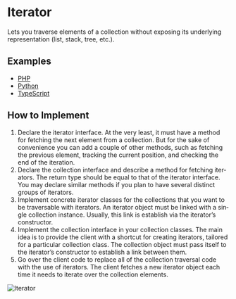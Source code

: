 # Iter­a­tor

Lets you tra­verse elements of a collection with­out expos­ing its under­ly­ing representation (list, stack, tree, etc.).

## Examples

* [PHP](php)
* [Python](python)
* [TypeScript](typescript)

## How to Implement

1. Declare the iter­a­tor inter­face. At the very least, it must have a method for fetch­ing the next element from a collection. But for the sake of convenience you can add a cou­ple of other meth­ods, such as fetch­ing the pre­vi­ous element, track­ing the cur­rent position, and check­ing the end of the iteration.
2. Declare the collection inter­face and describe a method for fetch­ing iter­a­tors. The return type should be equal to that of the iter­a­tor inter­face. You may declare sim­i­lar meth­ods if you plan to have sev­er­al dis­tinct groups of iterators.
3. Implement con­crete iter­a­tor class­es for the collections that you want to be tra­vers­a­ble with iter­a­tors. An iter­a­tor object must be linked with a sin­gle collection instance. Usu­al­ly, this link is establish via the iter­a­tor’s constructor.
4. Implement the collection inter­face in your collection class­es. The main idea is to pro­vide the client with a short­cut for cre­at­ing iter­a­tors, tailored for a par­tic­u­lar collection class. The collection object must pass itself to the iter­a­tor’s constructor to establish a link between them.
5. Go over the client code to replace all of the collection tra­ver­sal code with the use of iter­a­tors. The client fetch­es a new iter­a­tor object each time it needs to iter­ate over the collection elements.

![Iter­a­tor](/images/iter­a­tor.png)
